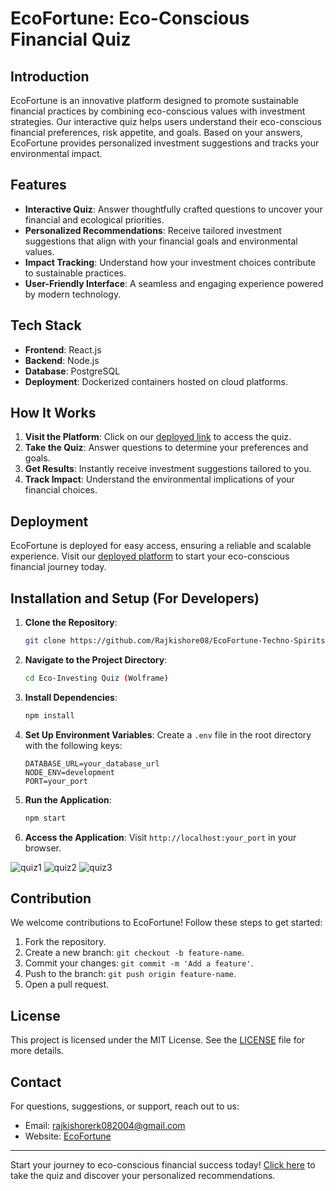# EcoFortune: Eco-Conscious Financial Quiz

## Introduction
EcoFortune is an innovative platform designed to promote sustainable financial practices by combining eco-conscious values with investment strategies. Our interactive quiz helps users understand their eco-conscious financial preferences, risk appetite, and goals. Based on your answers, EcoFortune provides personalized investment suggestions and tracks your environmental impact.

## Features
- **Interactive Quiz**: Answer thoughtfully crafted questions to uncover your financial and ecological priorities.
- **Personalized Recommendations**: Receive tailored investment suggestions that align with your financial goals and environmental values.
- **Impact Tracking**: Understand how your investment choices contribute to sustainable practices.
- **User-Friendly Interface**: A seamless and engaging experience powered by modern technology.

## Tech Stack
- **Frontend**: React.js
- **Backend**: Node.js
- **Database**: PostgreSQL
- **Deployment**: Dockerized containers hosted on cloud platforms.

## How It Works
1. **Visit the Platform**: Click on our [deployed link](https://tinyurl.com/Eco-Fortune) to access the quiz.
2. **Take the Quiz**: Answer questions to determine your preferences and goals.
3. **Get Results**: Instantly receive investment suggestions tailored to you.
4. **Track Impact**: Understand the environmental implications of your financial choices.

## Deployment
EcoFortune is deployed for easy access, ensuring a reliable and scalable experience. Visit our [deployed platform](https://tinyurl.com/Eco-Fortune) to start your eco-conscious financial journey today.

## Installation and Setup (For Developers)
1. **Clone the Repository**:
   ```bash
   git clone https://github.com/Rajkishore08/EcoFortune-Techno-Spirits
   ```
2. **Navigate to the Project Directory**:
   ```bash
   cd Eco-Investing Quiz (Wolframe)
   ```
3. **Install Dependencies**:
   ```bash
   npm install
   ```
4. **Set Up Environment Variables**:
   Create a `.env` file in the root directory with the following keys:
   ```env
   DATABASE_URL=your_database_url
   NODE_ENV=development
   PORT=your_port
   ```
5. **Run the Application**:
   ```bash
   npm start
   ```
6. **Access the Application**:
   Visit `http://localhost:your_port` in your browser.

![quiz1](https://github.com/user-attachments/assets/1b01a535-126d-440c-bf3a-adffa34ec8a5)
![quiz2](https://github.com/user-attachments/assets/acf6e1b4-b8ef-4587-9dee-a86e82f001f1)
![quiz3](https://github.com/user-attachments/assets/91dc73ad-2777-42f2-af37-b6305e354655)


## Contribution
We welcome contributions to EcoFortune! Follow these steps to get started:
1. Fork the repository.
2. Create a new branch: `git checkout -b feature-name`.
3. Commit your changes: `git commit -m 'Add a feature'`.
4. Push to the branch: `git push origin feature-name`.
5. Open a pull request.

## License
This project is licensed under the MIT License. See the [LICENSE](LICENSE) file for more details.

## Contact
For questions, suggestions, or support, reach out to us:
- Email: [rajkishorerk082004@gmail.com](rajkishorerk082004@gmail.com)
- Website: [EcoFortune](https://tinyurl.com/Eco-Fortune)

---
Start your journey to eco-conscious financial success today! [Click here](https://tinyurl.com/Eco-Fortune) to take the quiz and discover your personalized recommendations.

